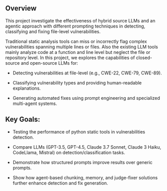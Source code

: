 ## Overview
This project investigate the effectiveness of hybrid source LLMs and an agentic approach with different prompting techniques in detecting, classifying  and fixing file-level vulnerabilities.

Traditional static analysis tools can miss or incorrectly flag complex vulnerabilities spanning multiple lines or files. Also the existing LLM tools mainly analyze code at a function and line level but neglect the file or repository level. In this project, we explores the capabilities of closed-source and open-source LLMs for:

- Detecting vulnerabilities at file-level (e.g., CWE-22, CWE-79, CWE-89).

- Classifying vulnerability types and providing human-readable explanations.

- Generating automated fixes using prompt engineering and specialized multi-agent systems.

## Key Goals:

- Testing the performance of python static tools in vulnerabilities detection.

- Compare LLMs (GPT-3.5, GPT-4.5, Claude 3.7 Sonnet, Claude 3 Haiku, CodeLlama, Mistral) on detection/classification tasks.

- Demonstrate how structured prompts improve results over generic prompts.

- Show how agent-based chunking, memory, and judge-fixer solutions further enhance detection and fix generation.

